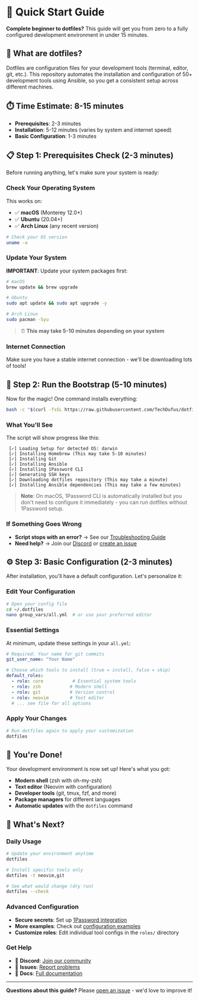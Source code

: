 # 🚀 Quick Start Guide

**Complete beginner to dotfiles?** This guide will get you from zero to a fully configured development environment in under 15 minutes.

## 📖 What are dotfiles?

Dotfiles are configuration files for your development tools (terminal, editor, git, etc.). This repository automates the installation and configuration of 50+ development tools using Ansible, so you get a consistent setup across different machines.

## ⏱️ Time Estimate: 8-15 minutes

- **Prerequisites**: 2-3 minutes
- **Installation**: 5-12 minutes (varies by system and internet speed)
- **Basic Configuration**: 1-3 minutes

## 📋 Step 1: Prerequisites Check (2-3 minutes)

Before running anything, let's make sure your system is ready:

### Check Your Operating System

This works on:
- ✅ **macOS** (Monterey 12.0+)
- ✅ **Ubuntu** (20.04+)
- ✅ **Arch Linux** (any recent version)

```bash
# Check your OS version
uname -a
```

### Update Your System

**IMPORTANT**: Update your system packages first:

```bash
# macOS
brew update && brew upgrade

# Ubuntu
sudo apt update && sudo apt upgrade -y

# Arch Linux
sudo pacman -Syu
```

> ⏰ **This may take 5-10 minutes depending on your system**

### Internet Connection

Make sure you have a stable internet connection - we'll be downloading lots of tools!

## 🚀 Step 2: Run the Bootstrap (5-10 minutes)

Now for the magic! One command installs everything:

```bash
bash -c "$(curl -fsSL https://raw.githubusercontent.com/TechDufus/dotfiles/main/bin/dotfiles)"
```

### What You'll See

The script will show progress like this:

```
 [✓] Loading Setup for detected OS: darwin
 [✓] Installing Homebrew (This may take 5-10 minutes)
 [✓] Installing Git
 [✓] Installing Ansible
 [✓] Installing 1Password CLI
 [✓] Generating SSH keys
 [✓] Downloading dotfiles repository (This may take a minute)
 [✓] Installing Ansible dependencies (This may take a few minutes)
```

> **Note**: On macOS, 1Password CLI is automatically installed but you don't need to configure it immediately - you can run dotfiles without 1Password setup.

### If Something Goes Wrong

- **Script stops with an error?** → See our [Troubleshooting Guide](TROUBLESHOOTING.md)
- **Need help?** → Join our [Discord](https://discord.gg/5M4hjfyRBj) or [create an issue](https://github.com/TechDufus/dotfiles/issues)

## ⚙️ Step 3: Basic Configuration (2-3 minutes)

After installation, you'll have a default configuration. Let's personalize it:

### Edit Your Configuration

```bash
# Open your config file
cd ~/.dotfiles
nano group_vars/all.yml  # or use your preferred editor
```

### Essential Settings

At minimum, update these settings in your `all.yml`:

```yaml
# Required: Your name for git commits
git_user_name: "Your Name"

# Choose which tools to install (true = install, false = skip)
default_roles:
  - role: core           # Essential system tools
  - role: zsh           # Modern shell
  - role: git           # Version control
  - role: neovim        # Text editor
  # ... see file for all options
```

### Apply Your Changes

```bash
# Run dotfiles again to apply your customization
dotfiles
```

## 🎉 You're Done!

Your development environment is now set up! Here's what you got:

- **Modern shell** (zsh with oh-my-zsh)
- **Text editor** (Neovim with configuration)
- **Developer tools** (git, tmux, fzf, and more)
- **Package managers** for different languages
- **Automatic updates** with the `dotfiles` command

## 🔄 What's Next?

### Daily Usage

```bash
# Update your environment anytime
dotfiles

# Install specific tools only
dotfiles -t neovim,git

# See what would change (dry run)
dotfiles --check
```

### Advanced Configuration

- **Secure secrets**: Set up [1Password integration](../README.md#1password-integration)
- **More examples**: Check out [configuration examples](EXAMPLES.md)
- **Customize roles**: Edit individual tool configs in the `roles/` directory

### Get Help

- 💬 **Discord**: [Join our community](https://discord.gg/5M4hjfyRBj)
- 🐛 **Issues**: [Report problems](https://github.com/TechDufus/dotfiles/issues)
- 📖 **Docs**: [Full documentation](../README.md)

---

**Questions about this guide?** Please [open an issue](https://github.com/TechDufus/dotfiles/issues) - we'd love to improve it!
